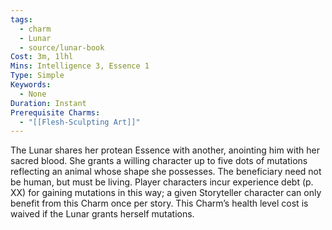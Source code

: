 ```yaml
---
tags:
  - charm
  - Lunar
  - source/lunar-book
Cost: 3m, 1lhl
Mins: Intelligence 3, Essence 1
Type: Simple
Keywords:
  - None
Duration: Instant
Prerequisite Charms:
  - "[[Flesh-Sculpting Art]]"
---
```

The Lunar shares her protean Essence with another, anointing him with her sacred blood. She grants a willing character up to five dots of mutations reflecting an animal whose shape she possesses. The beneficiary need not be human, but must be living. Player characters incur experience debt (p. XX) for gaining mutations in this way; a given Storyteller character can only benefit from this Charm once per story. This Charm’s health level cost is waived if the Lunar grants herself mutations.